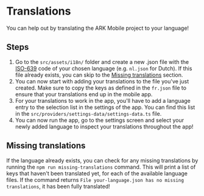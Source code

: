# Translations

You can help out by translating the ARK Mobile project to your language!

## Steps

1. Go to the `src/assets/i18n/` folder and create a new .json file with the [ISO-639](https://en.wikipedia.org/wiki/List_of_ISO_639-1_codes) code of your chosen language (e.g. `nl.json` for Dutch). If this file already exists, you can skip to the [Missing translations](#missing-translations) section.
2. You can now start with adding your translations to the file you've just created. Make sure to copy the keys as defined in the `fr.json` file to ensure that your translations end up in the mobile app.
3. For your translations to work in the app, you'll have to add a language entry to the selection list in the settings of the app. You can find this list in the `src/providers/settings-data/settings-data.ts` file.
4. You can now run the app, go to the settings screen and select your newly added language to inspect your translations throughout the app!

## Missing translations

If the language already exists, you can check for any missing translations by running the `npm run missing-translations` command. This will print a list of keys that haven't been translated yet, for each of the available language files. If the command returns `File your-language.json has no missing translations`, it has been fully translated!
